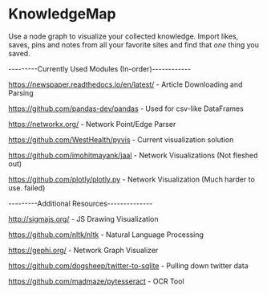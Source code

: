 # KnowledgeMap
Use a node graph to visualize your collected knowledge. Import likes, saves, pins and notes from all your favorite sites and find that *one* thing you saved.

---------Currently Used Modules (In-order)------------

https://newspaper.readthedocs.io/en/latest/ - Article Downloading and Parsing

https://github.com/pandas-dev/pandas - Used for csv-like DataFrames 

https://networkx.org/ - Network Point/Edge Parser

https://github.com/WestHealth/pyvis - Current visualization solution

https://github.com/imohitmayank/jaal - Network Visualizations (Not fleshed out)

https://github.com/plotly/plotly.py - Network Visualization (Much harder to use. failed)


---------Additional Resources--------------

http://sigmajs.org/ - JS Drawing Visualization

https://github.com/nltk/nltk - Natural Language Processing

https://gephi.org/ - Network Graph Visualizer

https://github.com/dogsheep/twitter-to-sqlite - Pulling down twitter data

https://github.com/madmaze/pytesseract - OCR Tool
